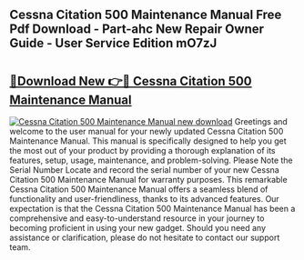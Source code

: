 ## Cessna Citation 500 Maintenance Manual Free Pdf Download - Part-ahc New Repair Owner Guide - User Service Edition mO7zJ

# <h2><a href="http://bc44383.oget.top/?id=Cessna+Citation+500+Maintenance+Manual">🔗Download New 👉🔴 Cessna Citation 500 Maintenance Manual</a></h2>

[![Cessna Citation 500 Maintenance Manual new download](https://i.imgur.com/5g1atiW.png)](http://bc44383.oget.top/?id=Cessna+Citation+500+Maintenance+Manual)
Greetings and welcome to the user manual for your newly updated Cessna Citation 500 Maintenance Manual. This manual is specifically designed to help you get the most out of your product by providing a thorough explanation of its features, setup, usage, maintenance, and problem-solving. Please Note the Serial Number Locate and record the serial number of your new Cessna Citation 500 Maintenance Manual for warranty purposes. This remarkable Cessna Citation 500 Maintenance Manual offers a seamless blend of functionality and user-friendliness, thanks to its advanced features. Our expectation is that the Cessna Citation 500 Maintenance Manual has been a comprehensive and easy-to-understand resource in your journey to becoming proficient in using your new gadget. Should you need any assistance or clarification, please do not hesitate to contact our support team.
